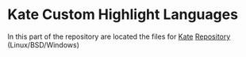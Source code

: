 # Kate Custom Highlight Languages

In this part of the repository are located the files for [Kate](https://kate-editor.org) [Repository](https://github.com/KDE/kate) (Linux/BSD/Windows)
